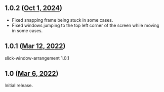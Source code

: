 ## 1.0.2 ([Oct 1, 2024](https://github.com/ramensoftware/windhawk-mods/blob/97ef7cd2031fef8f112ae3de6cfea173bbda0975/mods/slick-window-arrangement.wh.cpp))

* Fixed snapping frame being stuck in some cases.
* Fixed windows jumping to the top left corner of the screen while moving in some cases.

## 1.0.1 ([Mar 12, 2022](https://github.com/ramensoftware/windhawk-mods/blob/f47bb64599d14f7357176ff83b64ba70a8f266d8/mods/slick-window-arrangement.wh.cpp))

slick-window-arrangement 1.0.1

## 1.0 ([Mar 6, 2022](https://github.com/ramensoftware/windhawk-mods/blob/85322d8095db39e00abcd70168b490c9602c43d4/mods/slick-window-arrangement.wh.cpp))

Initial release.
